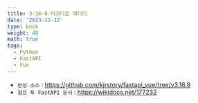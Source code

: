 ```yaml
---
title: 3-16-8 마크다운 에디터
date: '2023-11-12'
type: book
weight: 48
math: true
tags:
  - Python
  - FastAPI
  - Vue
---
```


- `완성 소스` : https://github.com/kjrstory/fastapi_vue/tree/v3.16.8
- `점프 투 FastAPI 문서` : https://wikidocs.net/177232

